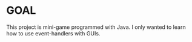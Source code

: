 # GOAL

This project is mini-game programmed with Java. I only wanted to learn how to use event-handlers with GUIs.
